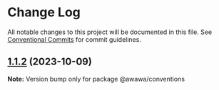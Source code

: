 # Change Log

All notable changes to this project will be documented in this file.
See [Conventional Commits](https://conventionalcommits.org) for commit guidelines.

## [1.1.2](https://github.com/ranwawa/conventions/compare/v0.0.2...v1.1.2) (2023-10-09)

**Note:** Version bump only for package @awawa/conventions
